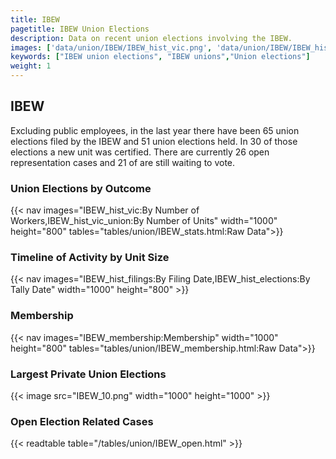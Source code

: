```yaml
---
title: IBEW
pagetitle: IBEW Union Elections
description: Data on recent union elections involving the IBEW.
images: ['data/union/IBEW/IBEW_hist_vic.png', 'data/union/IBEW/IBEW_hist_size.png', 'data/union/IBEW/IBEW_10.png']
keywords: ["IBEW union elections", "IBEW unions","Union elections"]
weight: 1
---
```

##  IBEW

Excluding public employees, in the last year there have been 65 union elections filed by the IBEW and 51 union elections held. In 30 of those elections a new unit was certified. There are currently 26 open representation cases and 21 of are still waiting to vote.

### Union Elections by Outcome
{{< nav images="IBEW_hist_vic:By Number of Workers,IBEW_hist_vic_union:By Number of Units" width="1000" height="800" tables="tables/union/IBEW_stats.html:Raw Data">}}

### Timeline of Activity by Unit Size
{{< nav images="IBEW_hist_filings:By Filing Date,IBEW_hist_elections:By Tally Date" width="1000" height="800" >}}

### Membership
{{< nav images="IBEW_membership:Membership" width="1000" height="800" tables="tables/union/IBEW_membership.html:Raw Data">}}

### Largest Private Union Elections
{{< image src="IBEW_10.png" width="1000" height="1000"  >}}

### Open Election Related Cases
{{< readtable table="/tables/union/IBEW_open.html" >}}

